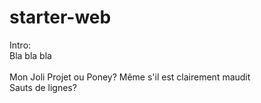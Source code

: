 # starter-web
Intro:<br>
Bla bla bla<br><br>
Mon Joli Projet ou Poney?
Même s'il est clairement maudit<br>
Sauts de lignes?
